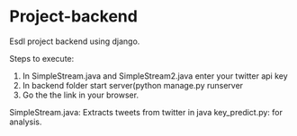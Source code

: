 # Project-backend
Esdl project backend using django.

Steps to execute:
1. In SimpleStream.java  and SimpleStream2.java enter your twitter api key
2. In backend folder start server(python manage.py runserver
3. Go the the link in your browser.

SimpleStream.java: Extracts tweets from twitter in java
key_predict.py: for analysis.
